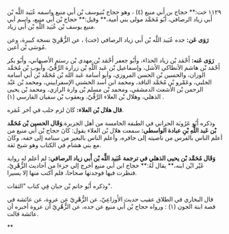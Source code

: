 ١١٢٩ خت:** حجاج بن أَبي منيع (٤) ، وهو حجاج بْنيوسف بْن أَبي منيع واسمه عُبَيد اللَّه بْن أَبي زياد الرصافي، أَبُو مُحَمَّد مولى بني أمية،** وقيل:** حجاج بْن أَبي منيع، واسم أبي منيع يوسف بْن عُبَيد اللَّهِ بْن أَبي زياد.

**رَوَى عَن:** جده عُبَيد اللَّه بْن أَبي زياد الرصافي (خت) ، عن الزُّهْرِيّ نسخة كبيرة، وعن مُوسَى بْن أعين.

**رَوَى عَنه:** أَحْمَد بْن زياد الحذاء، وأَبُو جعفر أَحْمَد بْن مهدي بْن رستم الأصبهاني، وأَبُو بكر أَحْمَد بْن هاشم الأنطاكي الأشل، وإسماعيل بْن عَبد اللَّهِ بْن زرارة الرَّقِّيّ، وأيوب بْن مُحَمَّد الوزان، والحسين بْن الحسن المروزي، وأبو أسامة عَبد الله بْن مُحَمَّد بْن أَبي أسامة الحلبي، وعَمْرو بْن مُحَمَّد الناقد، ومحمد ابن أسد الخشني الإسفراييني، ومحمد بْن عَبْد الرحمن بْن الأشعث الدمشقي، ومحمد بْن مسلم بْن وارة الرازي، ومحمد بْن يحيى الذهلي، وهلال بْن العلاء الرَّقِّيّ، ويعقوب بْن سفيان الفارسي (١) .

**قال هلال بْن العلاء:** كَانَ لزم حلب في آخر عُمَره.

وذكره أَبُو عَرُوبَة الحراني في الطبقة الخامسة من أهل الجزيرة.**وَقَال الحسين بْن مُحَمَّد بْن عَبد اللَّهِ بْنِ عبادة الواسطي:** سمعت هلال بْن العلاء يقول: كَانَ حجاج بْن أَبي منيع من أعلم الناس بالفرس من ناصيته إلى حافره، وأعلم الناس بالبعير من سنامه إلى خفه، وكَانَ مع بني هشام في الكتاب وهو شيخ ثقة.

**وَقَال مُحَمَّد بْن يحيى الذهلي في ترجمة عُبَيد اللَّه بْن أَبي زياد الرصافي:** لم أعلم له رواية غَيْر ابْن ابنه،** يقال لَهُ:** حجاج ابن أَبي منيع أخرج إلي جزءا من أحاديث الزُّهْرِيّ، فنظرت فيها فوجدتها صحاحا، فلم أكتب منها إلا يسيرا.

وذكره أَبُو حاتم بْن حبان فِي كتاب "الثقات".

قال البخاري في الطلاق عقيب حديث الأَوزاعِيّ، عن الزُّهْرِيّ عن عروة، عن عائشة في قصة ابنة الجون (١) : ورواه حجاج بْن أَبي منيع عن جده، عن الزُّهْرِيّ أن عروة أخبره أن عائشة قالت.

**